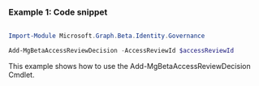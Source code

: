 ### Example 1: Code snippet

```powershell

Import-Module Microsoft.Graph.Beta.Identity.Governance

Add-MgBetaAccessReviewDecision -AccessReviewId $accessReviewId

```
This example shows how to use the Add-MgBetaAccessReviewDecision Cmdlet.

